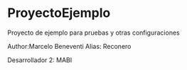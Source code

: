 # ProyectoEjemplo
Proyecto de ejemplo para pruebas y otras configuraciones

Author:Marcelo Beneventi 
Alias: Reconero

Desarrollador 2: MABI